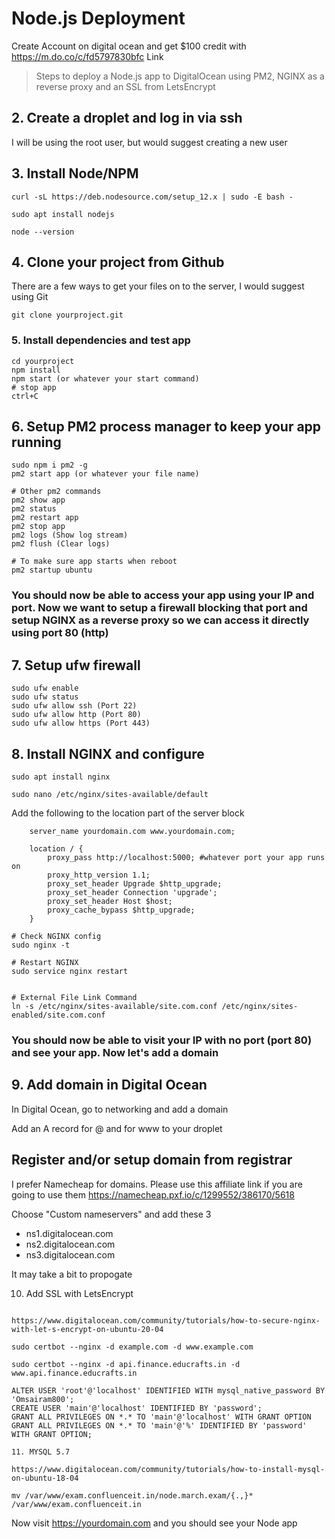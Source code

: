 # Node.js Deployment

Create Account on digital ocean and get $100 credit with https://m.do.co/c/fd5797830bfc Link

> Steps to deploy a Node.js app to DigitalOcean using PM2, NGINX as a reverse proxy and an SSL from LetsEncrypt

## 2. Create a droplet and log in via ssh

I will be using the root user, but would suggest creating a new user

## 3. Install Node/NPM

```
curl -sL https://deb.nodesource.com/setup_12.x | sudo -E bash -

sudo apt install nodejs

node --version
```

## 4. Clone your project from Github

There are a few ways to get your files on to the server, I would suggest using Git

```
git clone yourproject.git
```

### 5. Install dependencies and test app

```
cd yourproject
npm install
npm start (or whatever your start command)
# stop app
ctrl+C
```

## 6. Setup PM2 process manager to keep your app running

```
sudo npm i pm2 -g
pm2 start app (or whatever your file name)

# Other pm2 commands
pm2 show app
pm2 status
pm2 restart app
pm2 stop app
pm2 logs (Show log stream)
pm2 flush (Clear logs)

# To make sure app starts when reboot
pm2 startup ubuntu
```

### You should now be able to access your app using your IP and port. Now we want to setup a firewall blocking that port and setup NGINX as a reverse proxy so we can access it directly using port 80 (http)

## 7. Setup ufw firewall

```
sudo ufw enable
sudo ufw status
sudo ufw allow ssh (Port 22)
sudo ufw allow http (Port 80)
sudo ufw allow https (Port 443)
```

## 8. Install NGINX and configure

```
sudo apt install nginx

sudo nano /etc/nginx/sites-available/default
```

Add the following to the location part of the server block

```
    server_name yourdomain.com www.yourdomain.com;

    location / {
        proxy_pass http://localhost:5000; #whatever port your app runs on
        proxy_http_version 1.1;
        proxy_set_header Upgrade $http_upgrade;
        proxy_set_header Connection 'upgrade';
        proxy_set_header Host $host;
        proxy_cache_bypass $http_upgrade;
    }
```

```
# Check NGINX config
sudo nginx -t

# Restart NGINX
sudo service nginx restart


# External File Link Command
ln -s /etc/nginx/sites-available/site.com.conf /etc/nginx/sites-enabled/site.com.conf
```

### You should now be able to visit your IP with no port (port 80) and see your app. Now let's add a domain

## 9. Add domain in Digital Ocean

In Digital Ocean, go to networking and add a domain

Add an A record for @ and for www to your droplet

## Register and/or setup domain from registrar

I prefer Namecheap for domains. Please use this affiliate link if you are going to use them
https://namecheap.pxf.io/c/1299552/386170/5618

Choose "Custom nameservers" and add these 3

- ns1.digitalocean.com
- ns2.digitalocean.com
- ns3.digitalocean.com

It may take a bit to propogate

10. Add SSL with LetsEncrypt

```

https://www.digitalocean.com/community/tutorials/how-to-secure-nginx-with-let-s-encrypt-on-ubuntu-20-04

sudo certbot --nginx -d example.com -d www.example.com

sudo certbot --nginx -d api.finance.educrafts.in -d www.api.finance.educrafts.in

```

```
ALTER USER 'root'@'localhost' IDENTIFIED WITH mysql_native_password BY 'Omsairam800';
CREATE USER 'main'@'localhost' IDENTIFIED BY 'password';
GRANT ALL PRIVILEGES ON *.* TO 'main'@'localhost' WITH GRANT OPTION
GRANT ALL PRIVILEGES ON *.* TO 'main'@'%' IDENTIFIED BY 'password' WITH GRANT OPTION;

11. MYSQL 5.7

https://www.digitalocean.com/community/tutorials/how-to-install-mysql-on-ubuntu-18-04

mv /var/www/exam.confluenceit.in/node.march.exam/{.,}* /var/www/exam.confluenceit.in
```

Now visit https://yourdomain.com and you should see your Node app
